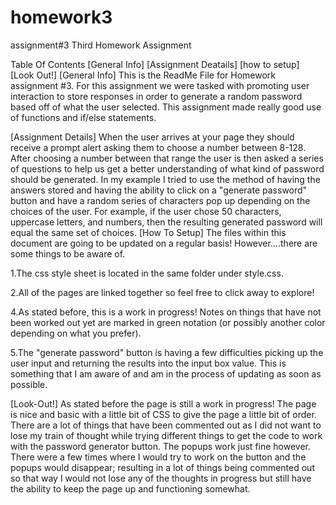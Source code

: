 # homework3
assignment#3
Third Homework Assignment

Table Of Contents
[General Info]
[Assignment Deatails]
[how to setup]
[Look Out!]
[General Info]
This is the ReadMe File for Homework assignment #3. For this assignment we were tasked with promoting user interaction to store responses in order to generate a random password based off of what the user selected. This assignment made really good use of functions and if/else statements. 

[Assignment Details]
When the user arrives at your page they should receive a prompt alert asking them to choose a number between 8-128. After choosing a number between that range the user is then asked a series of questions to help us get a better understanding of what kind of password should be generated. In my example I tried to use the method of having the answers stored and having the ability to click on a "generate password" button and have a random series of characters pop up depending on the choices of the user. For example, if the user chose 50 characters, uppercase letters, and numbers, then the resulting generated password will equal the same set of choices. 
[How To Setup]
The files within this document are going to be updated on a regular basis! However....there are some things to be aware of.

1.The css style sheet is located in the same folder under style.css.

2.All of the pages are linked together so feel free to click away to explore!

4.As stated before, this is a work in progress! Notes on things that have not been worked out yet are marked in green notation (or possibly another color depending on what you prefer).

5.The "generate password" button is having a few difficulties picking up the user input and returning the results into the input box value. This is something that I am aware of and am in the process of updating as soon as possible. 

[Look-Out!]
As stated before the page is still a work in progress! The page is nice and basic with a little bit of CSS to give the page a little bit of order. There are a lot of things that have been commented out as I did not want to lose my train of thought while trying different things to get the code to work with the password generator button. The popups work just fine however. There were a few times where I would try to work on the button and the popups would disappear; resulting in a lot of things being commented out so that way I would not lose any of the thoughts in progress but still have the ability to keep the page up and functioning somewhat. 




